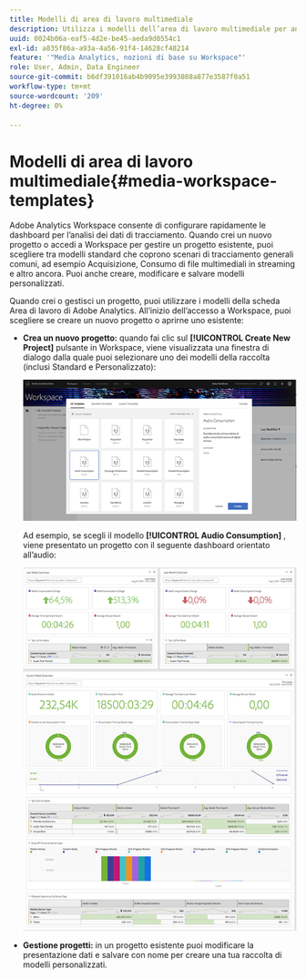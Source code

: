 ```yaml
---
title: Modelli di area di lavoro multimediale
description: Utilizza i modelli dell’area di lavoro multimediale per analizzare i dati di tracciamento. Scegli modelli standard per Acquisizione o Streaming Media o crea modelli personalizzati.
uuid: 0024b06a-eaf5-4d2e-be45-aeda9d0554c1
exl-id: a835f86a-a93a-4a56-91f4-14628cf48214
feature: '"Media Analytics, nozioni di base su Workspace"'
role: User, Admin, Data Engineer
source-git-commit: b6df391016ab4b9095e3993808a877e3587f0a51
workflow-type: tm+mt
source-wordcount: '209'
ht-degree: 0%

---
```


# Modelli di area di lavoro multimediale{#media-workspace-templates}

Adobe Analytics Workspace consente di configurare rapidamente le dashboard per l’analisi dei dati di tracciamento. Quando crei un nuovo progetto o accedi a Workspace per gestire un progetto esistente, puoi scegliere tra modelli standard che coprono scenari di tracciamento generali comuni, ad esempio Acquisizione, Consumo di file multimediali in streaming e altro ancora. Puoi anche creare, modificare e salvare modelli personalizzati.

Quando crei o gestisci un progetto, puoi utilizzare i modelli della scheda Area di lavoro di Adobe Analytics. All’inizio dell’accesso a Workspace, puoi scegliere se creare un nuovo progetto o aprirne uno esistente:

* **Crea un nuovo progetto:** quando fai clic sul  **[!UICONTROL Create New Project]** pulsante in Workspace, viene visualizzata una finestra di dialogo dalla quale puoi selezionare uno dei modelli della raccolta (inclusi Standard e Personalizzato):

   ![](assets/all-templates-audio.png)

   Ad esempio, se scegli il modello **[!UICONTROL Audio Consumption]** , viene presentato un progetto con il seguente dashboard orientato all’audio:

   ![](assets/aa-workspace.png)

* **Gestione progetti:** in un progetto esistente puoi modificare la presentazione dati e salvare con nome per creare una tua raccolta di modelli personalizzati.
